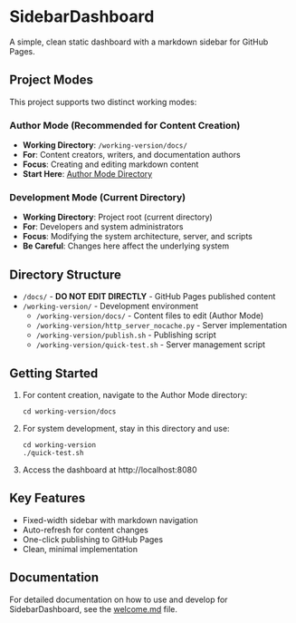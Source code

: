 # SidebarDashboard

A simple, clean static dashboard with a markdown sidebar for GitHub Pages.

## Project Modes

This project supports two distinct working modes:

### Author Mode (Recommended for Content Creation)
- **Working Directory**: `/working-version/docs/`
- **For**: Content creators, writers, and documentation authors
- **Focus**: Creating and editing markdown content
- **Start Here**: [Author Mode Directory](/working-version/docs/)

### Development Mode (Current Directory)
- **Working Directory**: Project root (current directory)
- **For**: Developers and system administrators
- **Focus**: Modifying the system architecture, server, and scripts
- **Be Careful**: Changes here affect the underlying system

## Directory Structure

- `/docs/` - **DO NOT EDIT DIRECTLY** - GitHub Pages published content
- `/working-version/` - Development environment
  - `/working-version/docs/` - Content files to edit (Author Mode)
  - `/working-version/http_server_nocache.py` - Server implementation
  - `/working-version/publish.sh` - Publishing script
  - `/working-version/quick-test.sh` - Server management script

## Getting Started

1. For content creation, navigate to the Author Mode directory:
   ```
   cd working-version/docs
   ```

2. For system development, stay in this directory and use:
   ```
   cd working-version
   ./quick-test.sh
   ```

3. Access the dashboard at http://localhost:8080

## Key Features

- Fixed-width sidebar with markdown navigation
- Auto-refresh for content changes
- One-click publishing to GitHub Pages
- Clean, minimal implementation

## Documentation

For detailed documentation on how to use and develop for SidebarDashboard, see the [welcome.md](/working-version/docs/welcome.md) file.

